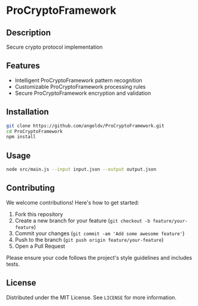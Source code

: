 # ProCryptoFramework

## Description

Secure crypto protocol implementation

## Features

- Intelligent ProCryptoFramework pattern recognition
- Customizable ProCryptoFramework processing rules
- Secure ProCryptoFramework encryption and validation
## Installation

```bash
git clone https://github.com/angeldv/ProCryptoFramework.git
cd ProCryptoFramework
npm install
```

## Usage

```bash
node src/main.js --input input.json --output output.json
```

## Contributing

We welcome contributions! Here's how to get started:

1. Fork this repository
2. Create a new branch for your feature (`git checkout -b feature/your-feature`)
3. Commit your changes (`git commit -am 'Add some awesome feature'`)
4. Push to the branch (`git push origin feature/your-feature`)
5. Open a Pull Request

Please ensure your code follows the project's style guidelines and includes tests.

## License

Distributed under the MIT License. See `LICENSE` for more information.
